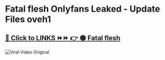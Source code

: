 
 # Fatal flesh Onlyfans Leaked - Update Files oveh1

## <h2><a href="https://clipsfans.com/Fatal_flesh&ref=git">🔗 Click to LINKS ⏩⏩ 👉 🟢 Fatal flesh </a></h2>

<a href="https://clipsfans.com/Fatal_flesh&ref=git" rel="nofollow" data-target="animated-image.originalLink"><img src="https://i.ibb.co.com/xMMVF88/686577567.gif" alt="Viral Video Original" style="max-width: 100%; display: inline-block;" data-target="animated-image.originalImage"></a>

